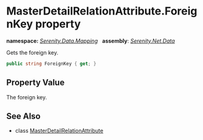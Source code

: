 # MasterDetailRelationAttribute.ForeignKey property
**namespace:** *[Serenity.Data.Mapping](../../README.md#serenity.data.mapping-namespace)*   **assembly**: *[Serenity.Net.Data](../../README.md)*

Gets the foreign key.

```csharp
public string ForeignKey { get; }
```

## Property Value

The foreign key.

## See Also

* class [MasterDetailRelationAttribute](../MasterDetailRelationAttribute.md)